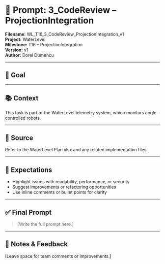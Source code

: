 # 📌 Prompt: 3_CodeReview – ProjectionIntegration

**Filename:** WL_T16_3_CodeReview_ProjectionIntegration_v1  
**Project:** WaterLevel  
**Milestone:** T16 – ProjectionIntegration  
**Version:** v1  
**Author:** Dorel Dumencu

---

## 🎯 Goal



---

## 📚 Context

This task is part of the WaterLevel telemetry system, which monitors angle-controlled robots.

---

## 📂 Source

Refer to the WaterLevel Plan.xlsx and any related implementation files.

---

## 📐 Expectations
- Highlight issues with readability, performance, or security  
- Suggest improvements or refactoring opportunities  
- Use inline comments or bullet points for clarity
---

## ✅ Final Prompt

> [Write the full prompt here.]

---

## 🧠 Notes & Feedback

[Leave space for team comments or improvements.]
